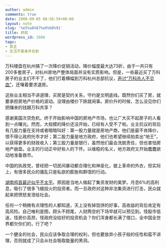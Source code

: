 ```yaml
---
author: admin
comments: true
date: 2008-09-05 08:56:59+00:00
layout: note
slug: '%e5%a8%87%e6%b0%91'
title: 娇民
wordpress_id: 1694
tags:
- 民主
- 生活不是条件反射
---
```


万科楼盘在杭州搞了一次降价促销活动，降价幅度最大达73折，由于一共只有200多套房子，对杭州房地产整体局面并没有实质影响。但是，一些最近买了万科房子的业主们不干了，他们打着横幅到万科杭州总部抗议，[声讨“万科杀人不见血”](http://www.topecho.com/viewthread.php?tid=207687&extra=page%3D1)，还嚷着要求退房。

这些业主相当不讲道理，买房是契约关系，守约是文明底线。既然你们买了房，就要承担房地产价格的波动。没理由楼价下跌就闹事。房价升的时候，怎么没见你们把赚来的钱跟万科共享？

感谢美国次贷危机，终于开始影响中国的房地产市场，也让广大买不起房子的人看到一点曙光。然而，大规模的降价还没开始，已经有人受不了啦。业主抗议的背后有几股力量在支持或者暗暗叫好：第一股力量就是房地产商，他们是最不肯降价，恨不得让政府托市才好；第二股力量是地方政府，他们也希望继续拍卖出“地王”，以获得更多的财政收入；第三股力量是银行，虽然他们最会洗脱责任，但也害怕房地产崩盘。业主的行动正中好些人的下怀。以维稳的名义，地方政府又开始蠢蠢欲动地准备救市。

中国的执政党，曾经把一切民间暴动都合理化和神圣化，披上革命的外衣，但实际上，有很多民众的骚乱只是私欲的膨胀和群氓的行动。

[湖南鸡首最近似乎不太平](http://blog.sina.com.cn/s/blog_4ede28c80100al3i.html)。原因是当地人做起了集资发财的美梦。月息6%的高利息，吸引了很多飞蛾投火的投资者。而一旦政府对这种非法集资进行打击，民众就起来把愤怒发泄给社会。

任何一个稍微有点理性的人都知道，天上没有掉馅饼的好事，高收益的背后肯定有高风险。自己唯利是图，顾头不顾尾，人财两空的下场早就可以预见到。怪股市低迷，怪房价高昂，怪政府没给好的投资机会？你们浑身都长满了借口，全中国全世界都欠你们的，行了吧？

一个健全的社会，民众应该争取合理的权利，但也要放弃小孩子般的任性和蛮不讲理，否则就成了只会从社会吸取能量的黑洞。
